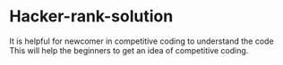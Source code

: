 # Hacker-rank-solution
It is helpful for newcomer in competitive coding to understand the code
This will help the beginners to get an idea of competitive coding.
